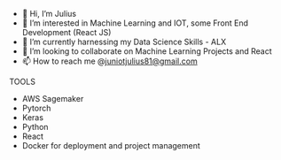 - 👋 Hi, I’m Julius 
- 👀 I’m interested in Machine Learning and IOT, some Front End Development (React JS)
- 🌱 I’m currently harnessing my Data Science Skills - ALX
- 💞️ I’m looking to collaborate on Machine Learning Projects and React 
- 📫 How to reach me @juniotjulius81@gmail.com

TOOLS
- AWS Sagemaker
- Pytorch 
- Keras
- Python
- React
- Docker for deployment and project management
<!---
ElfCoon/ElfCoon is a ✨ special ✨ repository because its `README.md` (this file) appears on your GitHub profile.
You can click the Preview link to take a look at your changes.
--->
